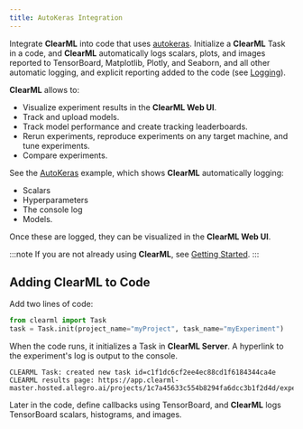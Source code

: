 ```yaml
---
title: AutoKeras Integration
---
```

Integrate **ClearML** into code that uses [autokeras](https://github.com/keras-team/autokeras). Initialize a **ClearML** 
Task in a code, and **ClearML** automatically logs scalars, plots, and images reported to TensorBoard, Matplotlib, Plotly, 
and Seaborn, and all other automatic logging, and explicit reporting added to the code (see [Logging](../../../fundamentals/logger.md)).

**ClearML** allows to:

* Visualize experiment results in the **ClearML Web UI**.
* Track and upload models.
* Track model performance and create tracking leaderboards.
* Rerun experiments, reproduce experiments on any target machine, and tune experiments.
* Compare experiments.

See the [AutoKeras](autokeras_imdb_example.md) example, which shows **ClearML** automatically logging: 
* Scalars
* Hyperparameters
* The console log 
* Models. 

Once these are logged, they can be visualized in the **ClearML Web UI**.
 
:::note
If you are not already using **ClearML**, see [Getting Started](/getting_started/ds/best_practices.md).
:::

## Adding ClearML to Code

Add two lines of code:
```python
from clearml import Task
task = Task.init(project_name="myProject", task_name="myExperiment")
```

When the code runs, it initializes a Task in **ClearML Server**. A hyperlink to the experiment's log is output to the console.

    CLEARML Task: created new task id=c1f1dc6cf2ee4ec88cd1f6184344ca4e
    CLEARML results page: https://app.clearml-master.hosted.allegro.ai/projects/1c7a45633c554b8294fa6dcc3b1f2d4d/experiments/c1f1dc6cf2ee4ec88cd1f6184344ca4e/output/log

Later in the code, define callbacks using TensorBoard, and **ClearML** logs TensorBoard scalars, histograms, and images.